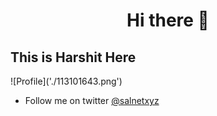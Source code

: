 <h1 align="center">Hi there 👋</h1>
<h2>This is Harshit Here</h2>
![Profile]('./113101643.png')

- Follow me on twitter [@salnetxyz](https://twitter.com/salnetxyz)
